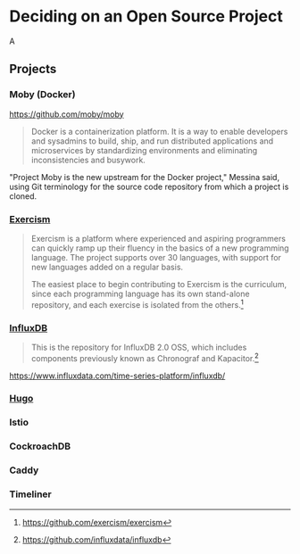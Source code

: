 # Deciding on an Open Source Project

A

## Projects

### Moby (Docker)

https://github.com/moby/moby

> Docker is a containerization platform. It is a way to enable developers and sysadmins to build, ship, and run distributed applications and microservices by standardizing
environments and eliminating inconsistencies and busywork.

"Project Moby is the new upstream for the Docker project," Messina said, using Git terminology for the source code repository from which a project is cloned.

### [Exercism](https://github.com/exercism/exercism)

> Exercism is a platform where experienced and aspiring programmers can quickly ramp up their fluency in the basics of a new programming language. The project supports over 30 languages, with support for new languages added on a regular basis.
>
> The easiest place to begin contributing to Exercism is the curriculum, since each programming language has its own stand-alone repository, and each exercise is isolated from the others.[^1]

### [InfluxDB](https://github.com/influxdata/influxdb)

> This is the repository for InfluxDB 2.0 OSS, which includes components previously known as Chronograf and Kapacitor.[^2]

https://www.influxdata.com/time-series-platform/influxdb/

### [Hugo](https://github.com/gohugoio/hugo)

### Istio

### CockroachDB

### Caddy

### Timeliner

[^1]: https://github.com/exercism/exercism
[^2]: https://github.com/influxdata/influxdb
